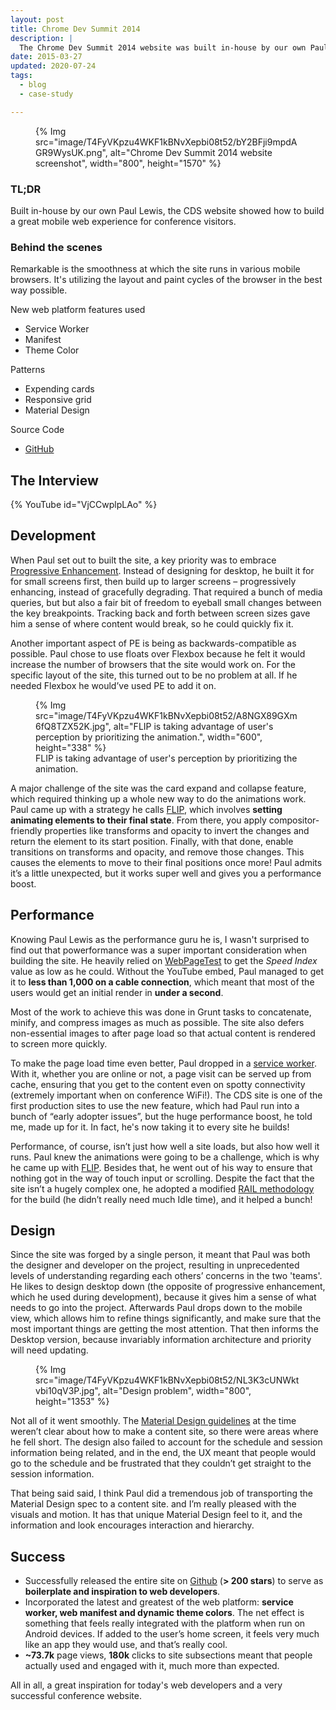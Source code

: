 ```yaml
---
layout: post
title: Chrome Dev Summit 2014
description: |
  The Chrome Dev Summit 2014 website was built in-house by our own Paul Lewis, the CDS website showed how to build a great mobile web experience for conference visitors.
date: 2015-03-27
updated: 2020-07-24
tags:
  - blog
  - case-study

---
```


<figure>
{% Img src="image/T4FyVKpzu4WKF1kBNvXepbi08t52/bY2BFji9mpdAGR9WysUK.png", alt="Chrome Dev Summit 2014 website screenshot", width="800", height="1570" %}
</figure>

### TL;DR

Built in-house by our own Paul Lewis, the CDS website showed how to build a
great mobile web experience for conference visitors.

### Behind the scenes

Remarkable is the smoothness at which the site runs in various mobile browsers.
It's utilizing the layout and paint cycles of the browser in the best way
possible.

New web platform features used

- Service Worker
- Manifest
- Theme Color

Patterns

- Expending cards
- Responsive grid
- Material Design

Source Code

- [GitHub](https://github.com/GoogleChrome/devsummit)

## The Interview

{% YouTube id="VjCCwplpLAo" %}

## Development

When Paul set out to built the site, a key priority was to embrace
[Progressive Enhancement](https://en.wikipedia.org/wiki/Progressive_enhancement).
Instead of designing for desktop, he built it for for small screens first,
then build up to larger screens – progressively enhancing, instead of
gracefully degrading. That required a bunch of media queries, but but also a
fair bit of freedom to eyeball small changes between the key breakpoints.
Tracking back and forth between screen sizes gave him a sense of where content
would break, so he could quickly fix it.

Another important aspect of PE is being as backwards-compatible as possible.
Paul chose to use floats over Flexbox because he felt it would increase the
number of browsers that the site would work on. For the specific layout of the
site, this turned out to be no problem at all. If he needed Flexbox he would’ve
used PE to add it on.

<figure>
  {% Img src="image/T4FyVKpzu4WKF1kBNvXepbi08t52/A8NGX89GXm6fQ8TZX52K.jpg", alt="FLIP is taking advantage of user's perception by prioritizing the animation.", width="600", height="338" %}
  <figcaption>
    FLIP is taking advantage of user's perception by prioritizing the animation.
  </figcaption>
</figure>

A major challenge of the site was the card expand and collapse feature, which
required thinking up a whole new way to do the animations work. Paul came up
with a strategy he calls [FLIP](https://aerotwist.com/blog/flip-your-animations),
which involves **setting animating elements to their final state**. From there,
you apply compositor-friendly properties like transforms and opacity to invert
the changes and return the element to its start position. Finally, with that
done, enable transitions on transforms and opacity, and remove those changes.
This causes the elements to move to their final positions once more! Paul
admits it’s a little unexpected, but it works super well and gives you a
performance boost.

## Performance

Knowing Paul Lewis as the performance guru he is, I wasn't surprised to
find out that powerformance was a super important consideration when building
the site. He heavily relied on [WebPageTest](https://webpagetest.org) to get
the *Speed Index* value as low as he could. Without the YouTube embed, Paul
managed to get it to **less than 1,000 on a cable connection**, which meant
that most of the users would get an initial render in **under a second**.

Most of the work to achieve this was done in Grunt tasks to concatenate,
minify, and compress images as much as possible. The site also defers
non-essential images to after page load so that actual content is rendered
to screen more quickly.

To make the page load time even better, Paul dropped in a
[service worker](http://www.html5rocks.com/tutorials/service-worker/introduction).
With it, whether you are online or not, a page visit can be served up from
cache, ensuring that you get to the content even on spotty connectivity
(extremely important when on conference WiFi!). The CDS site is one of the
first production sites to use the new feature, which had Paul run into a bunch
of “early adopter issues”, but the huge performance boost, he told me, made
up for it. In fact, he's now taking it to every site he builds!

Performance, of course, isn’t just how well a site loads, but also how well it
runs. Paul knew the animations were going to be a challenge, which is why he
came up with [FLIP](https://aerotwist.com/blog/flip-your-animations). Besides
that, he went out of his way to ensure that nothing got in the way of touch
input or scrolling. Despite the fact that the site isn’t a hugely complex one,
he adopted a modified [RAIL methodology](https://developers.google.com/web/tools/chrome-devtools/profile/evaluate-performance/rail)
for the build (he didn’t really need much Idle time), and it helped a bunch!

## Design

Since the site was forged by a single person, it meant that Paul was both the
designer and developer on the project, resulting in unprecedented levels of
understanding regarding each others’ concerns in the two 'teams'. He likes to
design desktop down (the opposite of progressive enhancement, which he used
during development), because it gives him a sense of what needs to go into
the project. Afterwards Paul drops down to the mobile view, which allows him
to refine things significantly, and make sure that the most important things
are getting the most attention. That then informs the Desktop version, because
invariably information architecture and priority will need updating.

<figure>
  {% Img src="image/T4FyVKpzu4WKF1kBNvXepbi08t52/NL3K3cUNWktvbi10qV3P.jpg", alt="Design problem", width="800", height="1353" %}
</figure>

Not all of it went smoothly. The [Material Design guidelines](https://www.google.com/design/spec/material-design/introduction.html)
at the time weren’t clear about how to make a content site, so there were areas
where he fell short. The design also failed to account for the schedule and
session information being related, and in the end, the UX meant that people
would go to the schedule and be frustrated that they couldn’t get straight to
the session information.

That being said said, I think Paul did a tremendous job of transporting the
Material Design spec to a content site. and I’m really pleased with the visuals
and motion. It has that unique Material Design feel to it, and the information
and look encourages interaction and hierarchy.

## Success

- Successfully released the entire site on
[Github](https://github.com/googlechrome/devsummit) (**&gt; 200 stars**) to
serve as **boilerplate and inspiration to web developers**.
- Incorporated the latest and greatest of the web platform: **service worker,
web manifest and dynamic theme colors**. The net effect is something that feels
really integrated with the platform when run on Android devices. If added to
the user’s home screen, it feels very much like an app they would use, and
that’s really cool.
- **~73.7k** page views, **180k** clicks to site subsections meant that people
actually used and engaged with it, much more than expected.

All in all, a great inspiration for today's web developers and a very
successful conference website.
